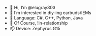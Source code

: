 - 👋 Hi, I’m @elugray303
- 👀 I’m interested in diy-ing earbuds/IEMs
- 🌱 Language: C#, C++, Python, Java
- 💞️ Of Course, !in-relationship
- 📫 Device: Zephyrus G15


<!---
elugray303/elugray303 is a ✨ special ✨ repository because its `README.md` (this file) appears on your GitHub profile.
You can click the Preview link to take a look at your changes.
--->
